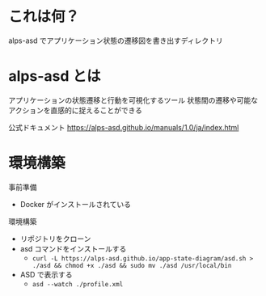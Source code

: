 # これは何？

alps-asd でアプリケーション状態の遷移図を書き出すディレクトリ

# alps-asd とは

アプリケーションの状態遷移と行動を可視化するツール
状態間の遷移や可能なアクションを直感的に捉えることができる

公式ドキュメント
https://alps-asd.github.io/manuals/1.0/ja/index.html

# 環境構築

事前準備

- Docker がインストールされている

環境構築

- リポジトリをクローン
- asd コマンドをインストールする
  - `curl -L https://alps-asd.github.io/app-state-diagram/asd.sh > ./asd && chmod +x ./asd && sudo mv ./asd /usr/local/bin`
- ASD で表示する
  - `asd --watch ./profile.xml`
